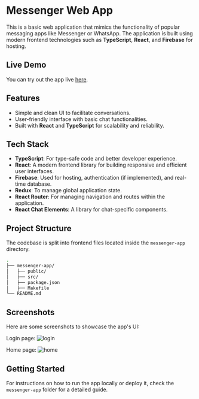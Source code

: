 # Messenger Web App

This is a basic web application that mimics the functionality of popular messaging apps like Messenger or WhatsApp. The application is built using modern frontend technologies such as **TypeScript**, **React**, and **Firebase** for hosting.

## Live Demo

You can try out the app live [here](https://messenger-app-21c87.web.app/).

## Features

- Simple and clean UI to facilitate conversations.
- User-friendly interface with basic chat functionalities.
- Built with **React** and **TypeScript** for scalability and reliability.

## Tech Stack

- **TypeScript**: For type-safe code and better developer experience.
- **React**: A modern frontend library for building responsive and efficient user interfaces.
- **Firebase**: Used for hosting, authentication (if implemented), and real-time database.
- **Redux**: To manage global application state.
- **React Router**: For managing navigation and routes within the application.
- **React Chat Elements**: A library for chat-specific components.

## Project Structure

The codebase is split into frontend files located inside the `messenger-app` directory.

```bash
.
├── messenger-app/
│   ├── public/
│   ├── src/
│   ├── package.json
│   ├── Makefile
└── README.md
```

## Screenshots

Here are some screenshots to showcase the app's UI:

Login page:
![login](https://i.imgur.com/3FzfeuE.png)

Home page:
![home](https://i.imgur.com/icTOo0f.png)


## Getting Started

For instructions on how to run the app locally or deploy it, check the `messenger-app` folder for a detailed guide.
